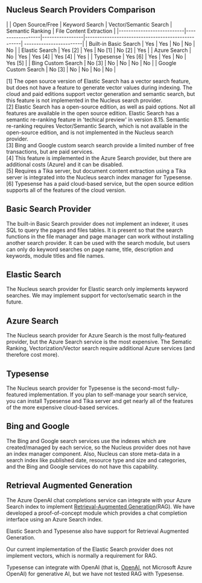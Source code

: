 ## Nucleus Search Providers Comparison

|                           | Open Source/Free | Keyword Search  | Vector/Semantic Search   | Semantic Ranking       | File Content Extraction |
|---------------------------|------------------|-----------------|---------------------------------------------------| ------------------------|
| Built-in Basic Search     | Yes              | Yes             | No                       | No                     | No                      |
| Elastic Search            | Yes [2]          | Yes             | No [1]                   | No [2]                 | Yes                     |
| Azure Search              | No               | Yes             | Yes [4]                  | Yes [4]                | Yes                     |
| Typesense                 | Yes [6]          | Yes             | Yes                      | No                     | Yes [5]                  |
| Bing Custom Search        | No [3]           | No              | No                       | No                     | No                      |
| Google Custom Search      | No [3]           | No              | No                       | No                     | No                      |

[1] The open source version of Elastic Search has a vector search feature, but does not have a feature to generate vector values during indexing. The 
cloud and paid editions support vector generation and semantic search, but this feature is not implemented in the Nucleus search provider.  
[2] Elastic Search has a open-source edition, as well as paid options. Not all features are available in the open source edition.  Elastic Search has a 
semantic re-ranking feature in 'techical preview' in version 8.15. Semantic re-ranking requires Vector/Semantic Search, which is not available in the open-source edition, and is not implemented in the Nucleus search provider.  
[3] Bing and Google custom search search provide a limited number of free transactions, but are paid services.  
[4] This feature is implemented in the Azure Search provider, but there are additional costs (Azure) and it can be disabled.  
[5] Requires a Tika server, but document content extraction using a Tika server is integrated into the Nucleus search index manager for Typesense.  
[6] Typesense has a paid cloud-based service, but the open source edition supports all of the features of the cloud version.  

## Basic Search Provider
The built-in Basic Search provider does not implement an indexer, it uses SQL to query the pages and files tables. It is present so that the search functions 
in the file manager and page manager can work without installing another search provider. It can be used with the search module, but users can only do keyword
searches on page name, title, description and keywords, module titles and file names.

## Elastic Search
The Nucleus search provider for Elastic search only implements keyword searches. We may implement support for vector/sematic search in the future. 
> 

## Azure Search
The Nucleus search provider for Azure Search is the most fully-featured provider, but the Azure Search service is the most expensive. The 
Sematic Ranking, Vectorization/Vector search require additional Azure services (and therefore cost more). 

## Typesense
The Nucleus search provider for Typesense is the second-most fully-featured implementation. If you plan to self-manage your search service, you can install 
Typesense and Tika server and get nearly all of the features of the more expensive cloud-based services. 

## Bing and Google
The Bing and Google search services use the indexes which are created/managed by each service, so the Nucleus provider does not have an index manager 
component.  Also, Nucleus can store meta-data in a search index like published date, resource type and size and categories, and the Bing and Google services 
do not have this capability.

## Retrieval Augmented Generation
The Azure OpenAI chat completions service can integrate with your Azure Search index to implement 
[Retrieval-Augmented Generation](https://learn.microsoft.com/en-us/azure/search/retrieval-augmented-generation-overview)(RAG). We have developed a 
proof-of-concept module which provides a chat completion interface using an Azure Search index.

Elastic Search and Typesense also have support for Retrieval Augmented Generation. 

Our current implementation of the Elastic Search provider does not implement vectors, which is normally a requirement for RAG. 

Typesense can integrate with OpenAI (that is, [OpenAI](https://openai.com/), not Microsoft Azure OpenAI) for generative AI, but we have not 
tested RAG with Typesense.